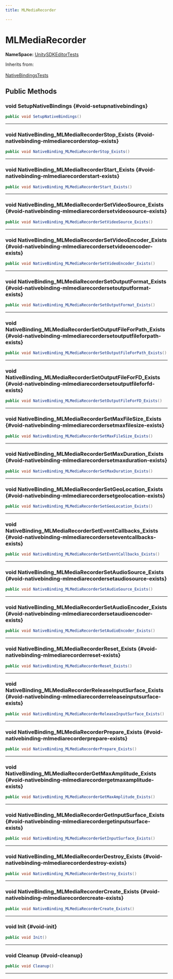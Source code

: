 ```yaml
---
title: MLMediaRecorder

---
```


# MLMediaRecorder



**NameSpace:** 
[UnitySDKEditorTests](/unity-api/api/UnitySDKEditorTests/UnitySDKEditorTests.md) 





Inherits from: <br></br>[NativeBindingsTests](/unity-api/api/UnitySDKEditorTests/UnitySDKEditorTests.NativeBindingsTests.md)




## Public Methods

### void SetupNativeBindings {#void-setupnativebindings}

```csharp
public void SetupNativeBindings()
```






-----------

### void NativeBinding_MLMediaRecorderStop_Exists {#void-nativebinding-mlmediarecorderstop-exists}

```csharp
public void NativeBinding_MLMediaRecorderStop_Exists()
```






-----------

### void NativeBinding_MLMediaRecorderStart_Exists {#void-nativebinding-mlmediarecorderstart-exists}

```csharp
public void NativeBinding_MLMediaRecorderStart_Exists()
```






-----------

### void NativeBinding_MLMediaRecorderSetVideoSource_Exists {#void-nativebinding-mlmediarecordersetvideosource-exists}

```csharp
public void NativeBinding_MLMediaRecorderSetVideoSource_Exists()
```






-----------

### void NativeBinding_MLMediaRecorderSetVideoEncoder_Exists {#void-nativebinding-mlmediarecordersetvideoencoder-exists}

```csharp
public void NativeBinding_MLMediaRecorderSetVideoEncoder_Exists()
```






-----------

### void NativeBinding_MLMediaRecorderSetOutputFormat_Exists {#void-nativebinding-mlmediarecordersetoutputformat-exists}

```csharp
public void NativeBinding_MLMediaRecorderSetOutputFormat_Exists()
```






-----------

### void NativeBinding_MLMediaRecorderSetOutputFileForPath_Exists {#void-nativebinding-mlmediarecordersetoutputfileforpath-exists}

```csharp
public void NativeBinding_MLMediaRecorderSetOutputFileForPath_Exists()
```






-----------

### void NativeBinding_MLMediaRecorderSetOutputFileForFD_Exists {#void-nativebinding-mlmediarecordersetoutputfileforfd-exists}

```csharp
public void NativeBinding_MLMediaRecorderSetOutputFileForFD_Exists()
```






-----------

### void NativeBinding_MLMediaRecorderSetMaxFileSize_Exists {#void-nativebinding-mlmediarecordersetmaxfilesize-exists}

```csharp
public void NativeBinding_MLMediaRecorderSetMaxFileSize_Exists()
```






-----------

### void NativeBinding_MLMediaRecorderSetMaxDuration_Exists {#void-nativebinding-mlmediarecordersetmaxduration-exists}

```csharp
public void NativeBinding_MLMediaRecorderSetMaxDuration_Exists()
```






-----------

### void NativeBinding_MLMediaRecorderSetGeoLocation_Exists {#void-nativebinding-mlmediarecordersetgeolocation-exists}

```csharp
public void NativeBinding_MLMediaRecorderSetGeoLocation_Exists()
```






-----------

### void NativeBinding_MLMediaRecorderSetEventCallbacks_Exists {#void-nativebinding-mlmediarecorderseteventcallbacks-exists}

```csharp
public void NativeBinding_MLMediaRecorderSetEventCallbacks_Exists()
```






-----------

### void NativeBinding_MLMediaRecorderSetAudioSource_Exists {#void-nativebinding-mlmediarecordersetaudiosource-exists}

```csharp
public void NativeBinding_MLMediaRecorderSetAudioSource_Exists()
```






-----------

### void NativeBinding_MLMediaRecorderSetAudioEncoder_Exists {#void-nativebinding-mlmediarecordersetaudioencoder-exists}

```csharp
public void NativeBinding_MLMediaRecorderSetAudioEncoder_Exists()
```






-----------

### void NativeBinding_MLMediaRecorderReset_Exists {#void-nativebinding-mlmediarecorderreset-exists}

```csharp
public void NativeBinding_MLMediaRecorderReset_Exists()
```






-----------

### void NativeBinding_MLMediaRecorderReleaseInputSurface_Exists {#void-nativebinding-mlmediarecorderreleaseinputsurface-exists}

```csharp
public void NativeBinding_MLMediaRecorderReleaseInputSurface_Exists()
```






-----------

### void NativeBinding_MLMediaRecorderPrepare_Exists {#void-nativebinding-mlmediarecorderprepare-exists}

```csharp
public void NativeBinding_MLMediaRecorderPrepare_Exists()
```






-----------

### void NativeBinding_MLMediaRecorderGetMaxAmplitude_Exists {#void-nativebinding-mlmediarecordergetmaxamplitude-exists}

```csharp
public void NativeBinding_MLMediaRecorderGetMaxAmplitude_Exists()
```






-----------

### void NativeBinding_MLMediaRecorderGetInputSurface_Exists {#void-nativebinding-mlmediarecordergetinputsurface-exists}

```csharp
public void NativeBinding_MLMediaRecorderGetInputSurface_Exists()
```






-----------

### void NativeBinding_MLMediaRecorderDestroy_Exists {#void-nativebinding-mlmediarecorderdestroy-exists}

```csharp
public void NativeBinding_MLMediaRecorderDestroy_Exists()
```






-----------

### void NativeBinding_MLMediaRecorderCreate_Exists {#void-nativebinding-mlmediarecordercreate-exists}

```csharp
public void NativeBinding_MLMediaRecorderCreate_Exists()
```






-----------

### void Init {#void-init}

```csharp
public void Init()
```






-----------

### void Cleanup {#void-cleanup}

```csharp
public void Cleanup()
```






-----------

